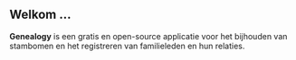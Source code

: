 ## Welkom ...

**Genealogy** is een gratis en open-source applicatie voor het bijhouden van stambomen en het registreren van familieleden en hun relaties.
